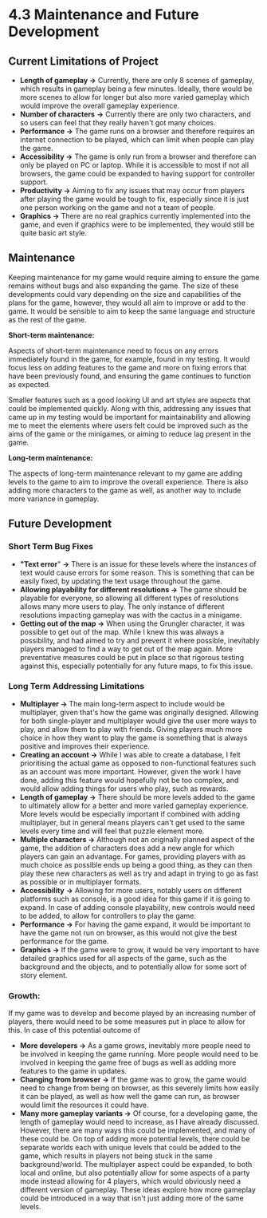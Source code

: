 # 4.3 Maintenance and Future Development

## Current Limitations of Project

* **Length of gameplay ->** Currently, there are only 8 scenes of gameplay, which results in gameplay being a few minutes. Ideally, there would be more scenes to allow for longer but also more varied gameplay which would improve the overall gameplay experience.
* **Number of characters** **->** Currently there are only two characters, and so users can feel that they really haven't got many choices.
* **Performance ->** The game runs on a browser and therefore requires an internet connection to be played, which can limit when people can play the game.
* **Accessibility ->** The game is only run from a browser and therefore can only be played on PC or laptop. While it is accessible to most if not all browsers, the game could be expanded to having support for controller support.
* **Productivity ->** Aiming to fix any issues that may occur from players after playing the game would be tough to fix, especially since it is just one person working on the game and not a team of people.
* **Graphics ->** There are no real graphics currently implemented into the game, and even if graphics were to be implemented, they would still be quite basic art style.

## Maintenance

Keeping maintenance for my game would require aiming to ensure the game remains without bugs and also expanding the game. The size of these developments could vary depending on the size and capabilities of the plans for the game, however, they would all aim to improve or add to the game. It would be sensible to aim to keep the same language and structure as the rest of the game.

**Short-term maintenance:**&#x20;

Aspects of short-term maintenance need to focus on any errors immediately found in the game, for example, found in my testing. It would focus less on adding features to the game and more on fixing errors that have been previously found, and ensuring the game continues to function as expected.

Smaller features such as a good looking UI and art styles are aspects that could be implemented quickly. Along with this, addressing any issues that came up in my testing would be important for maintainability and allowing me to meet the elements where users felt could be improved such as the aims of the game or the minigames, or aiming to reduce lag present in the game.

**Long-term maintenance:**&#x20;

The aspects of long-term maintenance relevant to my game are adding levels to the game to aim to improve the overall experience. There is also adding more characters to the game as well, as another way to include more variance in gameplay.

## Future Development

### Short Term Bug Fixes

* **"Text error**" **->** There is an issue for these levels where the instances of text would cause errors for some reason. This is something that can be easily fixed, by updating the text usage throughout the game.
* **Allowing playability for different resolutions ->** The game should be playable for everyone, so allowing all different types of resolutions allows many more users to play. The only instance of different resolutions impacting gameplay was with the cactus in a minigame.
* **Getting out of the map ->** When using the Grungler character, it was possible to get out of the map. While I knew this was always a possibility, and had aimed to try and prevent it where possible, inevitably players managed to find a way to get out of the map again. More preventative measures could be put in place so that rigorous testing against this, especially potentially for any future maps, to fix this issue.

### Long Term Addressing Limitations

* **Multiplayer ->** The main long-term aspect to include would be multiplayer, given that's how the game was originally designed. Allowing for both single-player and multiplayer would give the user more ways to play, and allow them to play with friends. Giving players much more choice in how they want to play the game is something that is always positive and improves their experience.
* **Creating an account ->** While I was able to create a database, I felt prioritising the actual game as opposed to non-functional features such as an account was more important. However, given the work I have done, adding this feature would hopefully not be too complex, and would allow adding things for users who play, such as rewards.
* **Length of gameplay ->** There should be more levels added to the game to ultimately allow for a better and more varied gameplay experience. More levels would be especially important if combined with adding multiplayer, but in general means players can't get used to the same levels every time and will feel that puzzle element more.
* **Multiple characters ->** Although not an originally planned aspect of the game, the addition of characters does add a new angle for which players can gain an advantage. For games, providing players with as much choice as possible ends up being a good thing, as they can then play these new characters as well as try and adapt in trying to go as fast as possible or in multiplayer formats.
* **Accessibility** **->** Allowing for more users, notably users on different platforms such as console, is a good idea for this game if it is going to expand. In case of adding console playability, new controls would need to be added, to allow for controllers to play the game.
* **Performance ->** For having the game expand, it would be important to have the game not run on browser, as this would not give the best performance for the game.
* **Graphics ->** If the game were to grow, it would be very important to have detailed graphics used for all aspects of the game, such as the background and the objects, and to potentially allow for some sort of story element.

### Growth:

If my game was to develop and become played by an increasing number of players, there would need to be some measures put in place to allow for this. In case of this potential outcome of&#x20;

* **More developers ->** As a game grows, inevitably more people need to be involved in keeping the game running. More people would need to be involved in keeping the game free of bugs as well as adding more features to the game in updates.
* **Changing from browser ->** If the game was to grow, the game would need to change from being on browser, as this severely limits how easily it can be played, as well as how well the game can run, as browser would limit the resources it could have.
* **Many more gameplay variants ->** Of course, for a developing game, the length of gameplay would need to increase, as I have already discussed. However, there are many ways this could be implemented, and many of these could be. On top of adding more potential levels, there could be separate worlds each with unique levels that could be added to the game, which results in players not being stuck in the same background/world. The multiplayer aspect could be expanded, to both local and online, but also potentially allow for some aspects of a party mode instead allowing for 4 players, which would obviously need a different version of gameplay. These ideas explore how more gameplay could be introduced in a way that isn't just adding more of the same levels.&#x20;

